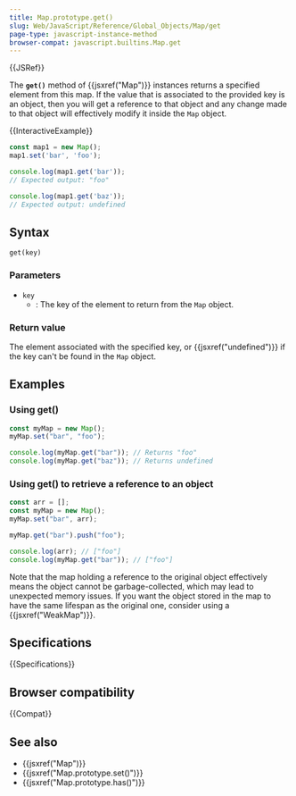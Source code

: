 ```yaml
---
title: Map.prototype.get()
slug: Web/JavaScript/Reference/Global_Objects/Map/get
page-type: javascript-instance-method
browser-compat: javascript.builtins.Map.get
---
```


{{JSRef}}

The **`get()`** method of {{jsxref("Map")}} instances returns a specified element from this map. If the
value that is associated to the provided key is an object, then you will get a
reference to that object and any change made to that object will effectively
modify it inside the `Map` object.

{{InteractiveExample}}

```js interactive-example
const map1 = new Map();
map1.set('bar', 'foo');

console.log(map1.get('bar'));
// Expected output: "foo"

console.log(map1.get('baz'));
// Expected output: undefined

```

## Syntax

```js-nolint
get(key)
```

### Parameters

- `key`
  - : The key of the element to return from the `Map` object.

### Return value

The element associated with the specified key, or
{{jsxref("undefined")}} if the key can't be found in the `Map` object.

## Examples

### Using get()

```js
const myMap = new Map();
myMap.set("bar", "foo");

console.log(myMap.get("bar")); // Returns "foo"
console.log(myMap.get("baz")); // Returns undefined
```

### Using get() to retrieve a reference to an object

```js
const arr = [];
const myMap = new Map();
myMap.set("bar", arr);

myMap.get("bar").push("foo");

console.log(arr); // ["foo"]
console.log(myMap.get("bar")); // ["foo"]
```

Note that the map holding a reference to the original object effectively means the object cannot be garbage-collected, which may lead to unexpected memory issues. If you want the object stored in the map to have the same lifespan as the original one, consider using a {{jsxref("WeakMap")}}.

## Specifications

{{Specifications}}

## Browser compatibility

{{Compat}}

## See also

- {{jsxref("Map")}}
- {{jsxref("Map.prototype.set()")}}
- {{jsxref("Map.prototype.has()")}}
